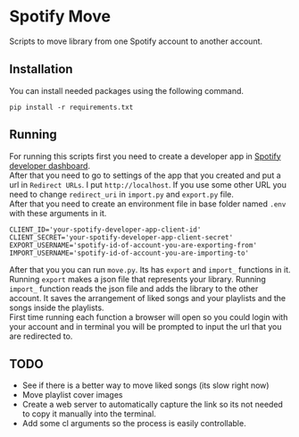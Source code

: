 # Spotify Move
Scripts to move library from one Spotify account to another account.

## Installation
You can install needed packages using the following command.
```
pip install -r requirements.txt
```

## Running
For running this scripts first you need to create a developer app in [Spotify developer dashboard](https://developer.spotify.com/dashboard/).  
After that you need to go to settings of the app that you created and put a url in `Redirect URLs`. I put `http://localhost`. If you use some other URL you need to change `redirect_uri` in `import.py` and `export.py` file.  
After that you need to create an environment file in base folder named `.env` with these arguments in it.
```
CLIENT_ID='your-spotify-developer-app-client-id'
CLIENT_SECRET='your-spotify-developer-app-client-secret'
EXPORT_USERNAME='spotify-id-of-account-you-are-exporting-from'
IMPORT_USERNAME='spotify-id-of-account-you-are-importing-to'
```
After that you you can run `move.py`. Its has `export` and `import_` functions in it. Running `export` makes a json file that represents your library. Running `import_` function reads the json file and adds the library to the other account. It saves the arrangement of liked songs and your playlists and the songs inside the playlists.  
First time running each function a browser will open so you could login with your account and in terminal you will be prompted to input the url that you are redirected to.

## TODO
  - See if there is a better way to move liked songs (its slow right now)
  - Move playlist cover images
  - Create a web server to automatically capture the link so its not needed to copy it manually into the terminal.
  - Add some cl arguments so the process is easily controllable. 
